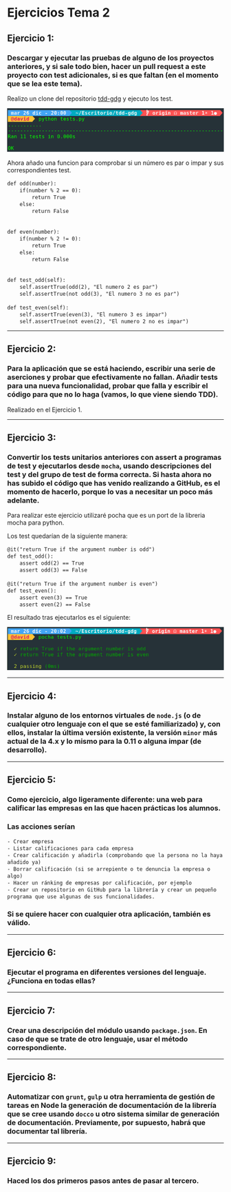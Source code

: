 # Ejercicios Tema 2

## Ejercicio 1:

### Descargar y ejecutar las pruebas de alguno de los proyectos anteriores, y si sale todo bien, hacer un pull request a este proyecto con test adicionales, si es que faltan (en el momento que se lea este tema).

Realizo un clone del repositorio [tdd-gdg](https://github.com/JJ/tdd-gdg) y ejecuto los test.

![1](Imagenes/Tema_2/1.png)

Ahora añado una funcion para comprobar si un número es par o impar y sus correspondientes test.

```
def odd(number):
    if(number % 2 == 0):
        return True
    else:
        return False


def even(number):
    if(number % 2 != 0):
        return True
    else:
        return False


def test_odd(self):
    self.assertTrue(odd(2), "El numero 2 es par")
    self.assertTrue(not odd(3), "El numero 3 no es par")

def test_even(self):
    self.assertTrue(even(3), "El numero 3 es impar")
    self.assertTrue(not even(2), "El numero 2 no es impar")

```

--------------------------------------------------------------------------------

## Ejercicio 2:

### Para la aplicación que se está haciendo, escribir una serie de aserciones y probar que efectivamente no fallan. Añadir tests para una nueva funcionalidad, probar que falla y escribir el código para que no lo haga (vamos, lo que viene siendo TDD).

Realizado en el Ejercicio 1.

--------------------------------------------------------------------------------

## Ejercicio 3:

### Convertir los tests unitarios anteriores con assert a programas de test y ejecutarlos desde `mocha`, usando descripciones del test y del grupo de test de forma correcta. Si hasta ahora no has subido el código que has venido realizando a GitHub, es el momento de hacerlo, porque lo vas a necesitar un poco más adelante.

Para realizar este ejercicio utilizaré pocha que es un port de la libreria mocha para python.

Los test quedarían de la siguiente manera:

```
@it("return True if the argument number is odd")
def test_odd():
    assert odd(2) == True
    assert odd(3) == False

@it("return True if the argument number is even")
def test_even():
    assert even(3) == True
    assert even(2) == False

```
El resultado tras ejecutarlos es el siguiente:

![1](Imagenes/Tema_2/2.png)

--------------------------------------------------------------------------------

## Ejercicio 4:

### Instalar alguno de los entornos virtuales de `node.js` (o de cualquier otro lenguaje con el que se esté familiarizado) y, con ellos, instalar la última versión existente, la versión `minor` más actual de la 4.x y lo mismo para la 0.11 o alguna impar (de desarrollo).

--------------------------------------------------------------------------------

## Ejercicio 5:

### Como ejercicio, algo ligeramente diferente: una web para calificar las empresas en las que hacen prácticas los alumnos.

### Las acciones serían

```
- Crear empresa
- Listar calificaciones para cada empresa
- Crear calificación y añadirla (comprobando que la persona no la haya añadido ya)
- Borrar calificación (si se arrepiente o te denuncia la empresa o algo)
- Hacer un ránking de empresas por calificación, por ejemplo
- Crear un repositorio en GitHub para la librería y crear un pequeño programa que use algunas de sus funcionalidades.
```

### Si se quiere hacer con cualquier otra aplicación, también es válido.

--------------------------------------------------------------------------------

## Ejercicio 6:

### Ejecutar el programa en diferentes versiones del lenguaje. ¿Funciona en todas ellas?

--------------------------------------------------------------------------------

## Ejercicio 7:

### Crear una descripción del módulo usando `package.json`. En caso de que se trate de otro lenguaje, usar el método correspondiente.

--------------------------------------------------------------------------------

## Ejercicio 8:

### Automatizar con `grunt`, `gulp` u otra herramienta de gestión de tareas en Node la generación de documentación de la librería que se cree usando `docco` u otro sistema similar de generación de documentación. Previamente, por supuesto, habrá que documentar tal librería.

--------------------------------------------------------------------------------

## Ejercicio 9:

### Haced los dos primeros pasos antes de pasar al tercero.
